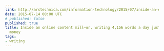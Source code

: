 ```yaml
---
link: http://arstechnica.com/information-technology/2015/07/inside-an-online-content-mill-or-writing-4156-words-a-day-just-to-earn-lunch-money/
date: 2015-07-14 00:00 UTC
# published: false
published: true
title: Inside an online content mill—or, writing 4,156 words a day just to earn lunch
  money
tags:
- writing
---
```



